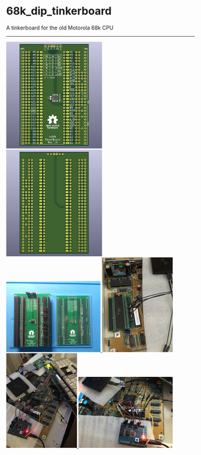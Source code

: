 # 68k_dip_tinkerboard
A tinkerboard for the old Motorola 68k CPU

***

<a href="images/m68k_dip_tinkerboard_rev1a_pic1.png">
<img src="images/m68k_dip_tinkerboard_rev1a_pic1.png" width="256" height="284">
</a>
<a href="images/m68k_dip_tinkerboard_rev1a_pic2.png">
<img src="images/m68k_dip_tinkerboard_rev1a_pic2.png" width="256" height="284">
</a>
<a href="images/m68k_dip_tinkerboard_rev1a_pic3.jpg">
<img src="images/m68k_dip_tinkerboard_rev1a_pic3.jpg" width="252" height="189">
</a>
<a href="images/m68k_dip_tinkerboard_rev1a_pic4.jpg">
<img src="images/m68k_dip_tinkerboard_rev1a_pic4.jpg" width="189" height="252">
</a>
<a href="images/m68k_dip_tinkerboard_rev1a_pic5.jpg">
<img src="images/m68k_dip_tinkerboard_rev1a_pic5.jpg" width="189" height="252">
</a>
<a href="images/m68k_dip_tinkerboard_rev1a_pic6.jpg">
<img src="images/m68k_dip_tinkerboard_rev1a_pic6.jpg" width="252" height="189">
</a>
